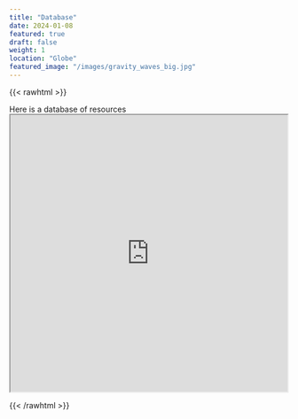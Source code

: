 ```yaml
---
title: "Database"
date: 2024-01-08
featured: true
draft: false
weight: 1
location: "Globe"
featured_image: "/images/gravity_waves_big.jpg"
---
```

{{< rawhtml >}}
<div>
<p> Here is a database of resources
<iframe src="https://docs.google.com/spreadsheets/d/e/2PACX-1vQ1LzxUNodZkK7vz1rFpUS7xN6gSGctIcWiICuOn7nPP6F_edDqUB0Hl3sGycMBLSrgobBkz4HNVt5g/pubhtml?widget=true&amp;headers=true" width="500" height="500"></iframe>
</p>
{{< /rawhtml >}}
<!--more-->

